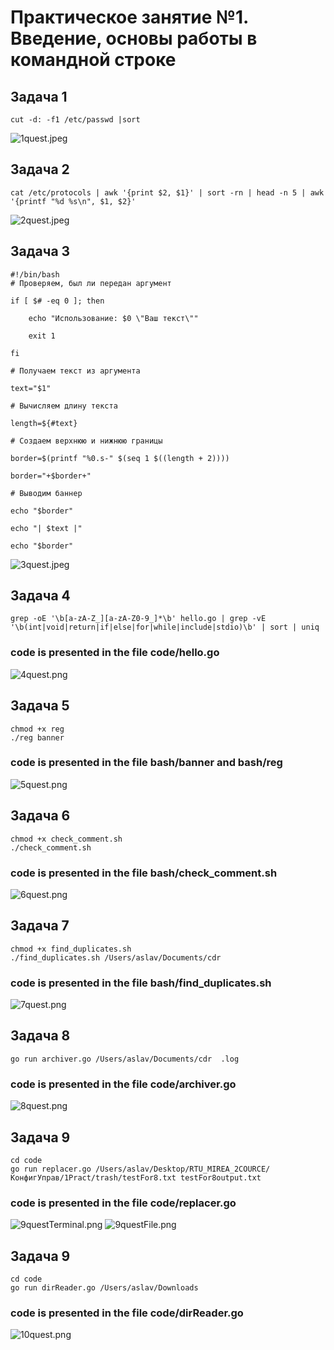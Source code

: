 # Практическое занятие №1. Введение, основы работы в командной строке


## Задача 1
```cut -d: -f1 /etc/passwd |sort```

![1quest.jpeg](photos/1quest.jpeg)

## Задача 2
```cat /etc/protocols | awk '{print $2, $1}' | sort -rn | head -n 5 | awk '{printf "%d %s\n", $1, $2}'```

![2quest.jpeg](photos/2quest.jpeg)

## Задача 3
```
#!/bin/bash
# Проверяем, был ли передан аргумент

if [ $# -eq 0 ]; then

    echo "Использование: $0 \"Ваш текст\""

    exit 1

fi

# Получаем текст из аргумента

text="$1"

# Вычисляем длину текста

length=${#text}

# Создаем верхнюю и нижнюю границы

border=$(printf "%0.s-" $(seq 1 $((length + 2))))

border="+$border+"

# Выводим баннер

echo "$border"

echo "| $text |"

echo "$border"
```            

![3quest.jpeg](photos/3quest.jpeg)

## Задача 4
```
grep -oE '\b[a-zA-Z_][a-zA-Z0-9_]*\b' hello.go | grep -vE '\b(int|void|return|if|else|for|while|include|stdio)\b' | sort | uniq
```
### code is presented in the file code/hello.go

![4quest.png](photos/4quest.png)

## Задача 5
```
chmod +x reg
./reg banner
```
### code is presented in the file bash/banner and bash/reg

![5quest.png](photos/5quest.png)


## Задача 6
```
chmod +x check_comment.sh
./check_comment.sh
```
### code is presented in the file bash/check_comment.sh 

![6quest.png](photos/6quest.png)


## Задача 7
```
chmod +x find_duplicates.sh
./find_duplicates.sh /Users/aslav/Documents/cdr
```
### code is presented in the file bash/find_duplicates.sh

![7quest.png](photos/7quest.png)


## Задача 8
```
go run archiver.go /Users/aslav/Documents/cdr  .log
```
### code is presented in the file code/archiver.go

![8quest.png](photos/8quest.png)

## Задача 9
```
cd code
go run replacer.go /Users/aslav/Desktop/RTU_MIREA_2COURCE/КонфигУправ/1Pract/trash/testFor8.txt testFor8output.txt

```
### code is presented in the file code/replacer.go

![9questTerminal.png](photos/9questTerminal.png)
![9questFile.png](photos/9questFile.png)

## Задача 9
```
cd code
go run dirReader.go /Users/aslav/Downloads 
```
### code is presented in the file code/dirReader.go

![10quest.png](photos/10quest.png)
